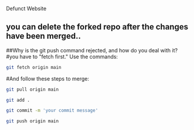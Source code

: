 Defunct Website


## you can delete the forked repo after the changes have been merged..


##Why is the git push command rejected, and how do you deal with it?
#you have to "fetch first." Use the commands:
```sh
git fetch origin main
```

#And follow these steps to merge:

```sh
git pull origin main
```
```sh
git add .
```
```sh
git commit -m 'your commit message'
```
```sh
git push origin main
```
